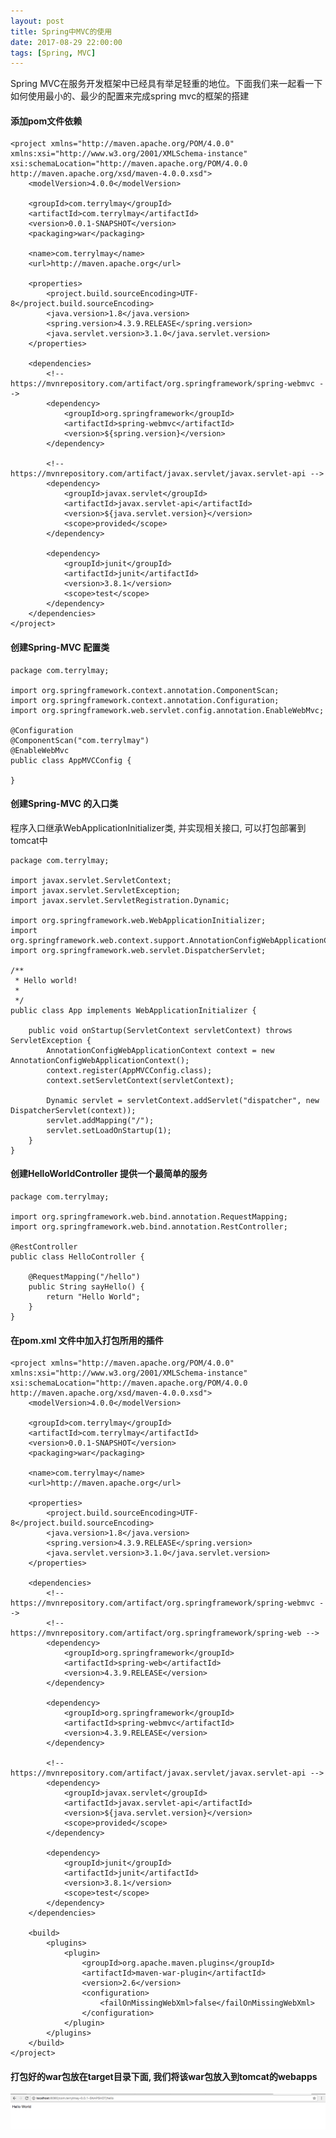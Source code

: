 ```yaml
---
layout: post
title: Spring中MVC的使用
date: 2017-08-29 22:00:00
tags: [Spring, MVC]
---
```


Spring MVC在服务开发框架中已经具有举足轻重的地位。下面我们来一起看一下如何使用最小的、最少的配置来完成spring mvc的框架的搭建

#### 添加pom文件依赖

	<project xmlns="http://maven.apache.org/POM/4.0.0" xmlns:xsi="http://www.w3.org/2001/XMLSchema-instance"
	xsi:schemaLocation="http://maven.apache.org/POM/4.0.0 http://maven.apache.org/xsd/maven-4.0.0.xsd">
		<modelVersion>4.0.0</modelVersion>

		<groupId>com.terrylmay</groupId>
		<artifactId>com.terrylmay</artifactId>
		<version>0.0.1-SNAPSHOT</version>
		<packaging>war</packaging>

		<name>com.terrylmay</name>
		<url>http://maven.apache.org</url>

		<properties>
			<project.build.sourceEncoding>UTF-8</project.build.sourceEncoding>
			<java.version>1.8</java.version>
			<spring.version>4.3.9.RELEASE</spring.version>
			<java.servlet.version>3.1.0</java.servlet.version>
		</properties>

		<dependencies>
			<!-- https://mvnrepository.com/artifact/org.springframework/spring-webmvc -->
			<dependency>
				<groupId>org.springframework</groupId>
				<artifactId>spring-webmvc</artifactId>
				<version>${spring.version}</version>
			</dependency>

			<!-- https://mvnrepository.com/artifact/javax.servlet/javax.servlet-api -->
			<dependency>
				<groupId>javax.servlet</groupId>
				<artifactId>javax.servlet-api</artifactId>
				<version>${java.servlet.version}</version>
				<scope>provided</scope>
			</dependency>

			<dependency>
				<groupId>junit</groupId>
				<artifactId>junit</artifactId>
				<version>3.8.1</version>
				<scope>test</scope>
			</dependency>
		</dependencies>
	</project>

####  创建Spring-MVC 配置类

	package com.terrylmay;

	import org.springframework.context.annotation.ComponentScan;
	import org.springframework.context.annotation.Configuration;
	import org.springframework.web.servlet.config.annotation.EnableWebMvc;

	@Configuration
	@ComponentScan("com.terrylmay")
	@EnableWebMvc
	public class AppMVCConfig {

	}

#### 创建Spring-MVC 的入口类

程序入口继承WebApplicationInitializer类, 并实现相关接口, 可以打包部署到tomcat中

	package com.terrylmay;

	import javax.servlet.ServletContext;
	import javax.servlet.ServletException;
	import javax.servlet.ServletRegistration.Dynamic;

	import org.springframework.web.WebApplicationInitializer;
	import org.springframework.web.context.support.AnnotationConfigWebApplicationContext;
	import org.springframework.web.servlet.DispatcherServlet;

	/**
	 * Hello world!
	 *
	 */
	public class App implements WebApplicationInitializer {

		public void onStartup(ServletContext servletContext) throws ServletException {
			AnnotationConfigWebApplicationContext context = new AnnotationConfigWebApplicationContext();
			context.register(AppMVCConfig.class);
			context.setServletContext(servletContext);

			Dynamic servlet = servletContext.addServlet("dispatcher", new DispatcherServlet(context));
			servlet.addMapping("/");
			servlet.setLoadOnStartup(1);
		}
	}

#### 创建HelloWorldController 提供一个最简单的服务

	package com.terrylmay;

	import org.springframework.web.bind.annotation.RequestMapping;
	import org.springframework.web.bind.annotation.RestController;

	@RestController
	public class HelloController {

		@RequestMapping("/hello")
		public String sayHello() {
			return "Hello World";
		}
	}


#### 在pom.xml 文件中加入打包所用的插件

	<project xmlns="http://maven.apache.org/POM/4.0.0" xmlns:xsi="http://www.w3.org/2001/XMLSchema-instance"
	xsi:schemaLocation="http://maven.apache.org/POM/4.0.0 http://maven.apache.org/xsd/maven-4.0.0.xsd">
		<modelVersion>4.0.0</modelVersion>

		<groupId>com.terrylmay</groupId>
		<artifactId>com.terrylmay</artifactId>
		<version>0.0.1-SNAPSHOT</version>
		<packaging>war</packaging>

		<name>com.terrylmay</name>
		<url>http://maven.apache.org</url>

		<properties>
			<project.build.sourceEncoding>UTF-8</project.build.sourceEncoding>
			<java.version>1.8</java.version>
			<spring.version>4.3.9.RELEASE</spring.version>
			<java.servlet.version>3.1.0</java.servlet.version>
		</properties>

		<dependencies>
			<!-- https://mvnrepository.com/artifact/org.springframework/spring-webmvc -->
			<!-- https://mvnrepository.com/artifact/org.springframework/spring-web -->
			<dependency>
				<groupId>org.springframework</groupId>
				<artifactId>spring-web</artifactId>
				<version>4.3.9.RELEASE</version>
			</dependency>

			<dependency>
				<groupId>org.springframework</groupId>
				<artifactId>spring-webmvc</artifactId>
				<version>4.3.9.RELEASE</version>
			</dependency>

			<!-- https://mvnrepository.com/artifact/javax.servlet/javax.servlet-api -->
			<dependency>
				<groupId>javax.servlet</groupId>
				<artifactId>javax.servlet-api</artifactId>
				<version>${java.servlet.version}</version>
				<scope>provided</scope>
			</dependency>

			<dependency>
				<groupId>junit</groupId>
				<artifactId>junit</artifactId>
				<version>3.8.1</version>
				<scope>test</scope>
			</dependency>
		</dependencies>

		<build>
			<plugins>
				<plugin>
					<groupId>org.apache.maven.plugins</groupId>
					<artifactId>maven-war-plugin</artifactId>
					<version>2.6</version>
					<configuration>
						<failOnMissingWebXml>false</failOnMissingWebXml>
					</configuration>
				</plugin>
			</plugins>
		</build>
	</project>


#### 打包好的war包放在target目录下面, 我们将该war包放入到tomcat的webapps

![运行结果](/assets/images/2017-09-01-spring-mvc-tomcat-running-snapshot.png)


